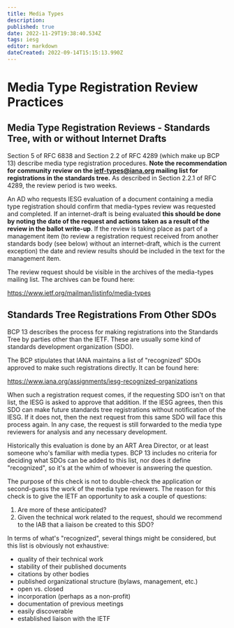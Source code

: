 ```yaml
---
title: Media Types
description: 
published: true
date: 2022-11-29T19:38:40.534Z
tags: iesg
editor: markdown
dateCreated: 2022-09-14T15:15:13.990Z
---
```


# Media Type Registration Review Practices 

## Media Type Registration Reviews - Standards Tree, with or without Internet Drafts 

Section 5 of RFC 6838 and Section 2.2 of RFC 4289 (which make up BCP 13) describe media type registration procedures.  **Note the recommendation for community review on the ietf-types@iana.org mailing list for registrations in the standards tree.**
As described in Section 2.2.1 of RFC 4289, the review period is two weeks.

An AD who requests IESG evaluation of a document containing a media type registration should confirm that media-types review was requested and completed.  If an internet-draft is being evaluated **this should be done by noting the date of the request and actions taken as a result of the review in the ballot write-up**.  If the review is taking place as part of a management item (to review a registration request received from another standards body (see below) without an internet-draft, which is the current exception) the date and review results should be included in the text for the management item.

The review request should be visible in the archives of the media-types mailing list.  The archives can be found here:

   https://www.ietf.org/mailman/listinfo/media-types

## Standards Tree Registrations From Other SDOs

BCP 13 describes the process for making registrations into the Standards Tree by parties other than the IETF.  These are usually some kind of standards development organization (SDO).

The BCP stipulates that IANA maintains a list of "recognized" SDOs approved to make such registrations directly.  It can be found here:

https://www.iana.org/assignments/iesg-recognized-organizations

When such a registration request comes, if the requesting SDO isn't on that list, the IESG is asked to approve that addition.  If the IESG agrees, then this SDO can make future standards tree registrations without notification of the IESG.  If it does not, then the next request from this same SDO will face this process again.  In any case, the request is still forwarded to the media type reviewers for analysis and any necessary development.

Historically this evaluation is done by an ART Area Director, or at least someone who's familiar with media types.  BCP 13 includes no criteria for deciding what SDOs can be added to this list, nor does it define "recognized", so it's at the whim of whoever is answering the question.

The purpose of this check is not to double-check the application or second-guess the work of the media type reviewers.  The reason for this check is to give the IETF an opportunity to ask a couple of questions:

1. Are more of these anticipated?
1. Given the technical work related to the request, should we recommend to the IAB that a liaison be created to this SDO?

In terms of what's "recognized", several things might be considered, but this list is obviously not exhaustive:

* quality of their technical work
* stability of their published documents
* citations by other bodies
* published organizational structure (bylaws, management, etc.)
* open vs. closed
* incorporation (perhaps as a non-profit)
* documentation of previous meetings
* easily discoverable
* established liaison with the IETF